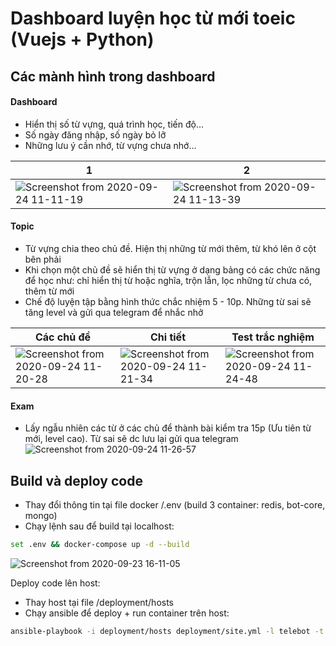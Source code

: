 # Dashboard luyện học từ mới toeic (Vuejs + Python)
## Các mành hình trong dashboard
#### Dashboard
* Hiển thị số từ vựng, quá trình học, tiến độ...
* Số ngày đăng nhập, số ngày bỏ lỡ
* Những lưu ý cần nhớ, từ vựng chưa nhớ...

| 1 | 2 | 
| --- | --- |
| ![Screenshot from 2020-09-24 11-11-19](https://user-images.githubusercontent.com/36092539/94100067-c3922980-fe56-11ea-8e98-468e2c710658.png) | ![Screenshot from 2020-09-24 11-13-39](https://user-images.githubusercontent.com/36092539/94100154-0a801f00-fe57-11ea-8eda-63413828dce6.png)|
#### Topic
* Từ vựng chia theo chủ đề. Hiện thị những từ mới thêm, từ khó lên ở cột bên phải
* Khi chọn một chủ đề sẽ hiển thị từ vựng ở dạng bảng có các chức năng để học như: chỉ hiển thị từ hoặc nghĩa, trộn lẫn, lọc những từ chưa có, thêm từ mới
* Chế độ luyện tập bằng hình thức chắc nhiệm 5 - 10p. Những từ sai sẽ tăng level và gửi qua telegram để nhắc nhở

| Các chủ đề | Chi tiết | Test trắc nghiệm |
| --- | --- | --- |
| ![Screenshot from 2020-09-24 11-20-28](https://user-images.githubusercontent.com/36092539/94100478-fc7ece00-fe57-11ea-8dd7-feb86125e473.png) | ![Screenshot from 2020-09-24 11-21-34](https://user-images.githubusercontent.com/36092539/94100553-2801b880-fe58-11ea-8dfc-ac237b744335.png)| ![Screenshot from 2020-09-24 11-24-48](https://user-images.githubusercontent.com/36092539/94100802-a8c0b480-fe58-11ea-9cb5-e31ec30b41c7.png)

#### Exam
* Lấy ngẫu nhiên các từ ở các chủ để thành bài kiểm tra 15p (Ưu tiên từ mới, level cao). Từ sai sẽ dc lưu lại gửi qua telegram
![Screenshot from 2020-09-24 11-26-57](https://user-images.githubusercontent.com/36092539/94100906-f4735e00-fe58-11ea-9851-ce2a4998682a.png)

## Build và deploy code
* Thay đổi thông tin tại file docker /.env (build 3 container: redis, bot-core, mongo)
* Chạy lệnh sau để build tại localhost:
```bash
set .env && docker-compose up -d --build
```
![Screenshot from 2020-09-23 16-11-05](https://user-images.githubusercontent.com/36092539/93992271-8d519d00-fdb7-11ea-8e18-a51c0ee062c2.png)

Deploy code lên host:
* Thay host tại file /deployment/hosts
* Chạy ansible để deploy + run container trên host:
```bash
ansible-playbook -i deployment/hosts deployment/site.yml -l telebot -t telebot -u {username}
```